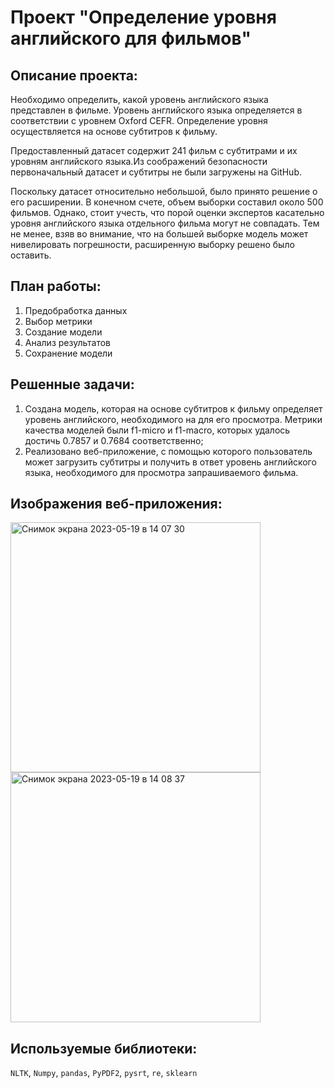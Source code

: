 # Проект "Определение уровня английского для фильмов"

## Описание проекта:

Необходимо определить, какой уровень английского языка представлен в фильме. Уровень английского языка определяется в соответствии с уровнем Oxford CEFR. Определение уровня осуществляется на основе субтитров к фильму. 

Предоставленный датасет содержит 241 фильм с субтитрами и их уровням английского языка.Из соображений безопасности первоначальный датасет и субтитры не были загружены на GitHub.

Поскольку датасет относительно небольшой, было принято решение о его расширении. В конечном счете, объем выборки составил около 500 фильмов. Однако, стоит учесть, что порой оценки экспертов касательно уровня английского языка отдельного фильма могут не совпадать. Тем не менее, взяв во внимание, что на большей выборке модель может нивелировать погрешности, расширенную выборку решено было оставить.

## План работы:

1. Предобработка данных
2. Выбор метрики
3. Создание модели
4. Анализ результатов
5. Сохранение модели

## Решенные задачи:

1. Создана модель, которая на основе субтитров к фильму определяет уровень английского, необходимого на для его просмотра. Метрики качества моделей были f1-micro и f1-macro, которых удалось достичь 0.7857 и 0.7684 соответственно;
2. Реализовано веб-приложение, с помощью которого пользователь может загрузить субтитры и получить в ответ уровень английского языка, необходимого для просмотра запрашиваемого фильма.

## Изображения веб-приложения:

<img width="400" alt="Снимок экрана 2023-05-19 в 14 07 30" src="https://github.com/Midle68/movies_english_level/assets/88423574/398043a0-653a-4221-81ee-0fe190705132"><img width="400" alt="Снимок экрана 2023-05-19 в 14 08 37" src="https://github.com/Midle68/movies_english_level/assets/88423574/f359a8cb-315c-4aca-b77e-e66ea6b750cf">

## Используемые библиотеки:

`NLTK`, `Numpy`, `pandas`, `PyPDF2`, `pysrt`, `re`, `sklearn`
